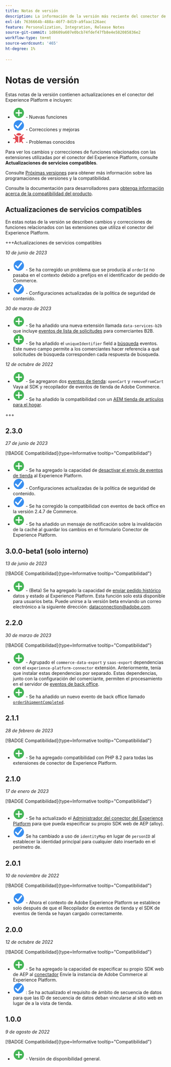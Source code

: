 ```yaml
---
title: Notas de versión
description: La información de la versión más reciente del conector de Adobe Experience Platform de Adobe Commerce.
exl-id: 7636664b-488a-46f7-8d19-a9faac126aec
feature: Personalization, Integration, Release Notes
source-git-commit: 1d8609a607e0bcb74fdef47fb8e4e582085836e2
workflow-type: tm+mt
source-wordcount: '465'
ht-degree: 1%

---
```


# Notas de versión

Estas notas de la versión contienen actualizaciones en el conector del Experience Platform e incluyen:

* ![Nuevo](../assets/new.svg) - Nuevas funciones
* ![Fix](../assets/fix.svg) - Correcciones y mejoras
* ![Error](../assets/bug.svg) - Problemas conocidos

Para ver los cambios y correcciones de funciones relacionados con las extensiones utilizadas por el conector del Experience Platform, consulte **Actualizaciones de servicios compatibles**.

Consulte [Próximas versiones](https://experienceleague.adobe.com/docs/commerce-operations/release/planning/schedule.html) para obtener más información sobre las programaciones de versiones y la compatibilidad.

Consulte la documentación para desarrolladores para [obtenga información acerca de la compatibilidad del producto](https://experienceleague.adobe.com/docs/commerce-operations/release/product-availability.html).

## Actualizaciones de servicios compatibles

En estas notas de la versión se describen cambios y correcciones de funciones relacionados con las extensiones que utiliza el conector del Experience Platform.

+++Actualizaciones de servicios compatibles

_10 de junio de 2023_

* ![Fix](../assets/fix.svg) - Se ha corregido un problema que se producía al `orderId` no pasaba en el contexto debido a prefijos en el identificador de pedido de Commerce.
* ![Fix](../assets/fix.svg) - Configuraciones actualizadas de la política de seguridad de contenido.

_30 de marzo de 2023_

* ![Nuevo](../assets/new.svg) - Se ha añadido una nueva extensión llamada `data-services-b2b` que incluye [eventos de lista de solicitudes](events.md#b2b-events) para comerciantes B2B.
* ![Nuevo](../assets/new.svg) - Se ha añadido el `uniqueIdentifier` field a [búsqueda](events.md#search-events) eventos. Este nuevo campo permite a los comerciantes hacer referencia a qué solicitudes de búsqueda corresponden cada respuesta de búsqueda.

_12 de octubre de 2022_

* ![Nuevo](../assets/new.svg) - Se agregaron dos [eventos de tienda](events.md): `openCart` y `removeFromCart` Vaya al SDK y recopilador de eventos de tienda de Adobe Commerce.
* ![Nuevo](../assets/new.svg) - Se ha añadido la compatibilidad con un [AEM tienda de artículos para el hogar](overview.md#aem-support).

+++

## 2.3.0

_27 de junio de 2023_

[!BADGE Compatibilidad]{type=Informative tooltip="Compatibilidad"}

* ![Nuevo](../assets/new.svg) - Se ha agregado la capacidad de [desactivar el envío de eventos de tienda](connect-data.md#data-collection) al Experience Platform.
* ![Fix](../assets/fix.svg) - Configuraciones actualizadas de la política de seguridad de contenido.
* ![Fix](../assets/fix.svg) - Se ha corregido la compatibilidad con eventos de back office en la versión 2.4.7 de Commerce.
* ![Nuevo](../assets/new.svg) - Se ha añadido un mensaje de notificación sobre la invalidación de la caché al guardar los cambios en el formulario Conector de Experience Platform.


## 3.0.0-beta1 (solo interno)

_13 de junio de 2023_

[!BADGE Compatibilidad]{type=Informative tooltip="Compatibilidad"}

* ![Nuevo](../assets/new.svg) - (Beta) Se ha agregado la capacidad de [enviar pedido histórico](connect-data.md#beta-send-historical-order-data) datos y estado al Experience Platform. Esta función solo está disponible para usuarios beta. Puede unirse a la versión beta enviando un correo electrónico a la siguiente dirección: [dataconnection@adobe.com](mailto:dataconnection@adobe.com).

## 2.2.0

_30 de marzo de 2023_

[!BADGE Compatibilidad]{type=Informative tooltip="Compatibilidad"}

* ![Nuevo](../assets/new.svg) - Agrupado el `commerce-data-export` y `saas-export` dependencias con el `experience-platform-connector` extensión. Anteriormente, tenía que instalar estas dependencias por separado. Estas dependencias, junto con la configuración del comerciante, permiten el procesamiento en el servidor de [eventos de back office](events.md#back-office-events).
* ![Nuevo](../assets/new.svg) - Se ha añadido un nuevo evento de back office llamado [`orderShipmentCompleted`](events.md#ordershipmentcompleted).

## 2.1.1

_28 de febrero de 2023_

[!BADGE Compatibilidad]{type=Informative tooltip="Compatibilidad"}

* ![Nuevo](../assets/new.svg) - Se ha agregado compatibilidad con PHP 8.2 para todas las extensiones de conector de Experience Platform.

## 2.1.0

_17 de enero de 2023_

[!BADGE Compatibilidad]{type=Informative tooltip="Compatibilidad"}

* ![Nuevo](../assets/new.svg) - Se ha actualizado el [Administrador del conector del Experience Platform](connect-data.md) para que pueda especificar su propio SDK web de AEP (alloy).
* ![Fix](../assets/fix.svg) Se ha cambiado a uso de `identityMap` en lugar de `personID` al establecer la identidad principal para cualquier dato insertado en el perímetro de.

## 2.0.1

_10 de noviembre de 2022_

[!BADGE Compatibilidad]{type=Informative tooltip="Compatibilidad"}

* ![Problema corregido](../assets/fix.svg) - Ahora el contexto de Adobe Experience Platform se establece solo después de que el Recopilador de eventos de tienda y el SDK de eventos de tienda se hayan cargado correctamente.

## 2.0.0

_12 de octubre de 2022_

[!BADGE Compatibilidad]{type=Informative tooltip="Compatibilidad"}

* ![Nuevo](../assets/new.svg) - Se ha agregado la capacidad de especificar su propio SDK web de AEP al [conectador](connect-data.md) Envíe la instancia de Adobe Commerce al Experience Platform.
* ![Fix](../assets/fix.svg) : Se ha actualizado el requisito de ámbito de secuencia de datos para que las ID de secuencia de datos deban vincularse al sitio web en lugar de a la vista de tienda.

## 1.0.0

_9 de agosto de 2022_

[!BADGE Compatibilidad]{type=Informative tooltip="Compatibilidad"}

* ![Nuevo](../assets/new.svg) - Versión de disponibilidad general.
